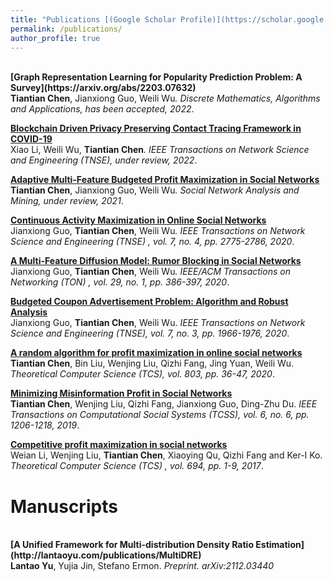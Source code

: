 ```yaml
---
title: "Publications [(Google Scholar Profile)](https://scholar.google.com/citations?user=cJvlTj4AAAAJ&hl=en)"
permalink: /publications/
author_profile: true
---
```

<br>
<b>[Graph Representation Learning for Popularity Prediction Problem: A Survey](https://arxiv.org/abs/2203.07632)</b> <br> <b>Tiantian Chen</b>, Jianxiong Guo, Weili Wu<i>. Discrete Mathematics, Algorithms and Applications, has been accepted, 2022</i>. 


<b>[Blockchain Driven Privacy Preserving Contact Tracing Framework in COVID-19](https://arxiv.org/abs/2202.09407)</b> <br> Xiao Li, Weili Wu, <b>Tiantian Chen</b><i>. IEEE Transactions on Network Science and Engineering (TNSE), under review, 2022</i>. 


<b>[Adaptive Multi-Feature Budgeted Profit Maximization in Social Networks](https://arxiv.org/abs/2006.03222)</b> <br> <b>Tiantian Chen</b>, Jianxiong Guo, Weili Wu<i>. Social Network Analysis and Mining, under review, 2021</i>. 

<b>[Continuous Activity Maximization in Online Social Networks](https://ieeexplore.ieee.org/document/9089295)</b> <br> Jianxiong Guo, <b>Tiantian Chen</b>, Weili Wu<i>. IEEE Transactions on Network Science and Engineering (TNSE) , vol. 7, no. 4, pp. 2775-2786, 2020</i>. 

<b>[A Multi-Feature Diffusion Model: Rumor Blocking in Social Networks](https://ieeexplore.ieee.org/document/9244642)</b> <br> Jianxiong Guo, <b>Tiantian Chen</b>, Weili Wu<i>. IEEE/ACM Transactions on Networking (TON) , vol. 29, no. 1, pp. 386-397, 2020</i>. 

<b>[Budgeted Coupon Advertisement Problem: Algorithm and Robust Analysis](https://ieeexplore.ieee.org/document/8952599)</b> <br> Jianxiong Guo, <b>Tiantian Chen</b>, Weili Wu. <i>IEEE Transactions on Network Science and Engineering (TNSE), vol. 7, no. 3, pp. 1966-1976, 2020</i>.

<b>[A random algorithm for profit maximization in online social networks](https://www.sciencedirect.com/science/article/abs/pii/S030439751930194X?via%3Dihub)</b> <br> <b>Tiantian Chen</b>, Bin Liu, Wenjing Liu, Qizhi Fang, Jing Yuan, Weili Wu.<i> Theoretical Computer Science (TCS), vol. 803, pp. 36-47, 2020</i>.

<b>[Minimizing Misinformation Profit in Social Networks](https://ieeexplore.ieee.org/document/8884195)</b> <br> <b>Tiantian Chen</b>, Wenjing Liu, Qizhi Fang, Jianxiong Guo, Ding-Zhu Du.<i> IEEE Transactions on Computational Social Systems (TCSS), vol. 6, no. 6, pp. 1206-1218, 2019</i>.


<b>[Competitive profit maximization in social networks](https://github.com/TinaChen2/TinaChen2.github.io/blob/4d83d9815d1d84b9c76dc73b1c9b26abe3830e54/_publications/CPMSN.md)</b> <br> 
Weian Li, Wenjing Liu, <b>Tiantian Chen</b>, Xiaoying Qu, Qizhi Fang and Ker-I Ko. <i> Theoretical Computer Science (TCS) , vol. 694, pp. 1-9, 2017</i>. 

  

# Manuscripts
<br>
<b>[A Unified Framework for Multi-distribution Density Ratio Estimation](http://lantaoyu.com/publications/MultiDRE)</b> <br>
<b>Lantao Yu</b>, Yujia Jin, Stefano Ermon.
<i>Preprint. arXiv:2112.03440</i>



